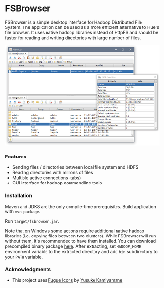 # FSBrowser

FSBrowser is a simple desktop interface for Hadoop Distributed File System. 
The application can be used as a more efficient alternative to Hue's file browser. 
It uses native hadoop libraries instead of HttpFS and should be faster for reading and writing directories with large number of files.

![app](images/app.png)

### Features
- Sending files / directories between local file system and HDFS
- Reading directories with millions of files
- Multiple active connections (tabs)
- GUI interface for hadoop commandline tools

### Installation

Maven and JDK8 are the only compile-time prerequisites. Build application with `mvn package`. 

Run `target/fsbrowser.jar`.

Note that on Windows some actions require additional native hadoop libraries (i.e. copying files between two clusters).
While FSBrowser will run without them, it's recommended to have them installed.
You can download precompiled binary package [here](https://github.com/sardetushar/hadooponwindows/archive/master.zip).
After extracting, set `HADOOP_HOME` environment variable to the extracted directory and add `bin` subdirectory to your `PATH` variable.

### Acknowledgments
- This project uses [Fugue Icons](http://p.yusukekamiyamane.com/) by [Yusuke Kamiyamane](http://p.yusukekamiyamane.com/about/)
